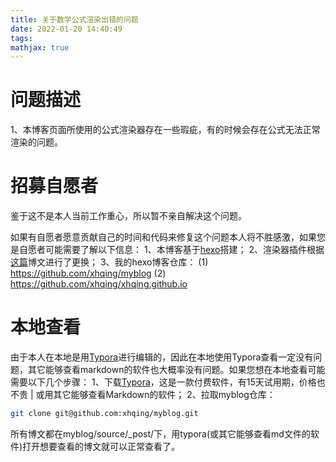 ```yaml
---
title: 关于数学公式渲染出错的问题
date: 2022-01-20 14:40:49
tags:
mathjax: true
---
```


# 问题描述

1、本博客页面所使用的公式渲染器存在一些瑕疵，有的时候会存在公式无法正常渲染的问题。

# 招募自愿者

鉴于这不是本人当前工作重心，所以暂不亲自解决这个问题。

如果有自愿者愿意贡献自己的时间和代码来修复这个问题本人将不胜感激，如果您是自愿者可能需要了解以下信息：
1、本博客基于[hexo](https://hexo.io)搭建；
2、渲染器插件根据[这篇](https://blog.cofess.com/2017/09/06/how-to-use-mathjax-to-render-latex-mathematical-formula-in-hexo.html)博文进行了更换；
3、我的hexo博客仓库：
(1) https://github.com/xhqing/myblog
(2) https://github.com/xhqing/xhqing.github.io

# 本地查看

由于本人在本地是用[Typora](https://typora.io/)进行编辑的，因此在本地使用Typora查看一定没有问题，其它能够查看markdown的软件也大概率没有问题。如果您想在本地查看可能需要以下几个步骤：
1、下载[Typora](https://typora.io/)，这是一款付费软件，有15天试用期，价格也不贵 | 或用其它能够查看Markdown的软件；
2、拉取myblog仓库：

```bash
git clone git@github.com:xhqing/myblog.git
```

所有博文都在myblog/source/_post/下，用typora(或其它能够查看md文件的软件)打开想要查看的博文就可以正常查看了。